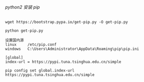 ###### python2 安装 pip
    
    wget https://bootstrap.pypa.io/get-pip.py -O get-pip.py

    python get-pip.py

    设置国内源
    linux     /etc/pip.conf
    windows   C:\Users\Administrator\AppData\Roaming\pip\pip.ini

    [global]
    index-url = https://pypi.tuna.tsinghua.edu.cn/simple
    
    pip config set global.index-url https://pypi.tuna.tsinghua.edu.cn/simple
